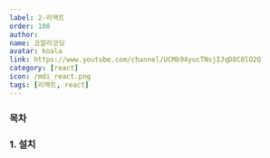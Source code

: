 ```yaml
---
label: 2-리액트
order: 100
author:
name: 코알라코딩
avatar: koala
link: https://www.youtube.com/channel/UCMb94yucTNsjIJqD8C8lO2Q
category: [react]
icon: /mdi_react.png
tags: [리액트, react]
---
```


### 목차 <!-- omit in toc -->



### 1. 설치
